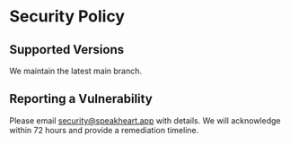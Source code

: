 # Security Policy

## Supported Versions
We maintain the latest main branch.

## Reporting a Vulnerability
Please email security@speakheart.app with details. We will acknowledge within 72 hours and provide a remediation timeline.

